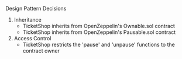 Design Pattern Decisions 

1. Inheritance
    - TicketShop inherits from OpenZeppelin's Ownable.sol contract
    - TicketShop inherits from OpenZeppelin's Pausable.sol contract
2. Access Control 
    - TicketShop restricts the 'pause' and 'unpause' functions to the contract owner